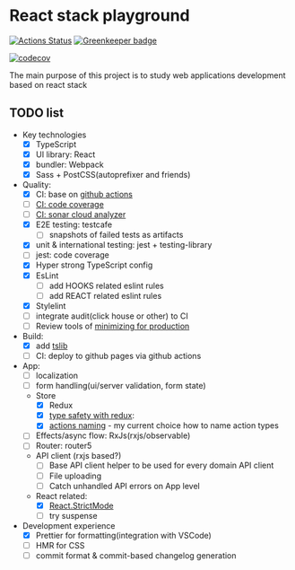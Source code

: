 # React stack playground

[![Actions Status](https://github.com/rodmax/react-playground/workflows/ci/badge.svg)](https://github.com/rodmax/react-playground/actions) [![Greenkeeper badge](https://badges.greenkeeper.io/rodmax/react-playground.svg)](https://greenkeeper.io/)

[![codecov](https://codecov.io/gh/rodmax/react-playground/branch/master/graph/badge.svg)](https://codecov.io/gh/rodmax/react-playground)

The main purpose of this project is to study web applications development based on react stack

## TODO list

- Key technologies
    - [x] TypeScript
    - [x] UI library: React
    - [x] bundler: Webpack
    - [x] Sass + PostCSS(autoprefixer and friends)
- Quality:
    - [x] CI: base on [github actions](https://github.com/rodmax/react-playground/actions)
    - [ ] [CI: code coverage](https://codecov.io/gh/rodmax/react-playground)
    - [ ] [CI:  sonar cloud analyzer](https://sonarcloud.io/dashboard?id=rodmax_react-playground)
    - [x] E2E testing: testcafe
        - [ ] snapshots of failed tests as artifacts
    - [x] unit & international testing: jest + testing-library
    - [ ] jest: code coverage
    - [x] Hyper strong TypeScript config
    - [x] EsLint
        - [ ] add HOOKS related eslint rules
        - [ ] add REACT related eslint rules
    - [x] Stylelint
    - [ ] integrate audit(click house or other) to CI
    - [ ] Review tools of [minimizing for production](https://webpack.js.org/plugins/mini-css-extract-plugin/#minimizing-for-production)
- Build:
    - [x] add [tslib](https://www.npmjs.com/package/tslib)
    - [ ] CI: deploy to github pages via github actions
- App:
    - [ ] localization
    - [ ] form handling(ui/server validation, form state)
    - Store
        - [x] Redux
        - [x] [type safety with redux](https://medium.com/@dhruvrajvanshi/some-tips-on-type-safety-with-redux-98588a85604c):
        - [x] [actions naming](https://itnext.io/namespacing-redux-action-type-constant-values-90b932eea43f) -
        my current choice how to name action types
    - [ ] Effects/async flow: RxJs(rxjs/observable)
    - [ ] Router: router5
    - API client (rxjs based?)
        - [ ] Base API client helper to be used for every domain API client
        - [ ] File uploading
        - [ ] Catch unhandled API errors on App level
    - React related:
        - [x] [React.StrictMode](https://reactjs.org/docs/strict-mode.html)
        - [ ] try suspense
- Development experience
    - [x] Prettier for formatting(integration with VSCode)
    - [ ] HMR for CSS
    - [ ] commit format & commit-based changelog generation
